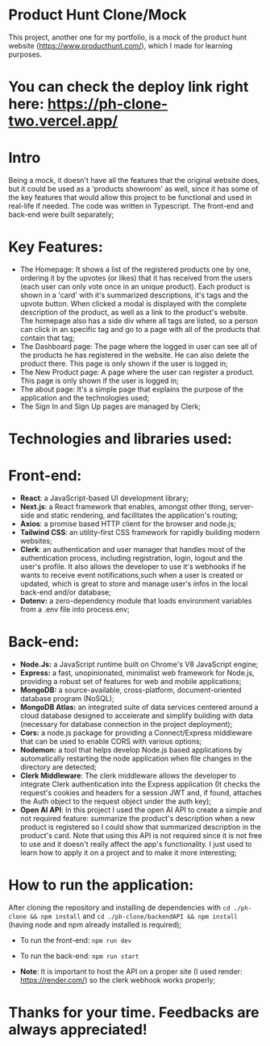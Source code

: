 # Product Hunt Clone/Mock
This project, another one for my portfolio, is a mock of the product hunt website (https://www.producthunt.com/), which I made for learning purposes.

# You can check the deploy link right here: https://ph-clone-two.vercel.app/

# Intro
Being a mock, it doesn't have all the features that the original website does, but it could be used as a 'products showroom' as well, since it has some of the key features that would allow this project to be functional and used in real-life if needed. The code was written in Typescript. The front-end and back-end were built separately;

# Key Features:
- The Homepage: It shows a list of the registered products one by one, ordering it by the upvotes (or likes) that it has received from the users (each user can only vote once in an unique product). Each product is shown in a 'card' with it's summarized descriptions, it's tags and the upvote button. When clicked a modal is displayed with the complete description of the product, as well as a link to the product's website. The homepage also has a side div where all tags are listed, so a person can click in an specific tag and go to a page with all of the products that contain that tag;
- The Dashboard page: The page where the logged in user can see all of the products he has registered in the website. He can also delete the product there. This page is only shown if the user is logged in;
- The New Product page: A page where the user can register a product. This page is only shown if the user is logged in;
- The about page: It's a simple page that explains the purpose of the application and the technologies used;
- The Sign In and Sign Up pages are managed by Clerk;

# Technologies and libraries used:
  # Front-end:
  - **React**: a JavaScript-based UI development library;
  - **Next.js**: a React framework that enables, amongst other thing, server-side and static rendering, and facilitates the application's routing;
  - **Axios**: a promise based HTTP client for the browser and node.js;
  - **Tailwind CSS**: an utility-first CSS framework for rapidly building modern websites;
  - **Clerk**: an authentication and user manager that handles most of the authentication process, including registration, login, logout and the user's profile. It also allows the developer to use it's webhooks if he wants to receive event notifications,such when a user is created or updated, which is great to store and manage user's infos in the local back-end and/or database;
  - **Dotenv:** a zero-dependency module that loads environment variables from a .env file into process.env;

  # Back-end:
  - **Node.Js:** a JavaScript runtime built on Chrome's V8 JavaScript engine;
  - **Express:** a fast, unopinionated, minimalist web framework for Node.js, providing a robust set of features for web and mobile applications;
  - **MongoDB:** a source-available, cross-platform, document-oriented database program (NoSQL);
  - **MongoDB Atlas:** an integrated suite of data services centered around a cloud database designed to accelerate and simplify building with data (necessary for database connection in the project deployment);
  - **Cors:** a node.js package for providing a Connect/Express middleware that can be used to enable CORS with various options;
  - **Nodemon:** a tool that helps develop Node.js based applications by automatically restarting the node application when file changes in the directory are detected;
  - **Clerk Middleware**: The clerk middleware allows the developer to integrate Clerk authentication into the Express application (It checks the request's cookies and headers for a session JWT and, if found, attaches the Auth object to the request object under the auth key);
  - **Open AI API**: In this project I used the open AI API to create a simple and not required feature: summarize the product's description when a new product is registered so I could show that summarized description in the product's card. Note that using this API is not required since it is not free to use and it doesn't really affect the app's functionality. I just used to learn how to apply it on a project and to make it more interesting;

# How to run the application:
After cloning the repository and installing de dependencies with `cd ./ph-clone && npm install` and `cd ./ph-clone/backendAPI && npm install` (having node and npm already installed is required);

- To run the front-end: `npm run dev`
- To run the back-end: `npm run start`

 - **Note**: It is important to host the API on a proper site (I used render: https://render.com/) so the clerk webhook works properly;

# Thanks for your time. Feedbacks are always appreciated!

